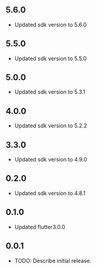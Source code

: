 ## 5.6.0

* Updated sdk version to 5.6.0

## 5.5.0

* Updated sdk version to 5.5.0

## 5.0.0

* Updated sdk version to 5.3.1

## 4.0.0

* Updated sdk version to 5.2.2

## 3.3.0

* Updated sdk version to 4.9.0

## 0.2.0

* Updated sdk version to 4.8.1

## 0.1.0

* Updated flutter3.0.0

## 0.0.1

* TODO: Describe initial release.
